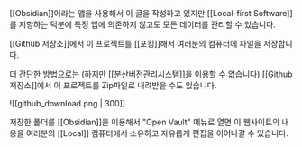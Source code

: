 [[Obsidian]]이라는 앱을 사용해서
이 글을 작성하고 있지만
[[Local-first Software]]를 지향하는 덕분에
특정 앱에 의존하지 않고도 모든 데이터를 관리할 수 있습니다.


[[Github 저장소]]에서 이 프로젝트를
[[포킹]]해서 여러분의 컴퓨터에 파일을 저장합니다.

더 간단한 방법으로는 (하지만 [[분산버전관리시스템]]을 이용할 수 없습니다)
[[Github 저장소]]에서 이 프로젝트를
Zip파일로 내려받을 수도 있습니다.

![[github_download.png | 300]]

저장한 폴더를
[[Obsidian]]을 이용해서 "Open Vault" 메뉴로 열면
이 웹사이트의 내용을 여러분의 [[Local]] 컴퓨터에서 소유하고
자유롭게 편집을 이어나갈 수 있습니다.

